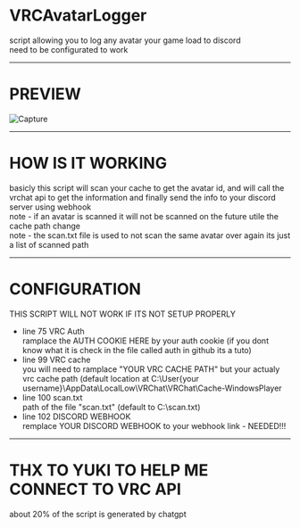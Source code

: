 # VRCAvatarLogger  
script allowing you to log any avatar your game load to discord  
need to be configurated to work  
_________________________________________________________________  
# PREVIEW  
![Capture](https://github.com/TakiiiNotFound/VRCAvatarLogger/assets/82332813/195cb41d-0c83-465a-8b8c-fbe44138b205)  
_________________________________________________________________  
# HOW IS IT WORKING  
basicly this script will scan your cache to get the avatar id, and will call the vrchat api to get the information and finally send the info to your discord server using webhook  
note - if an avatar is scanned it will not be scanned on the future utile the cache path change  
note - the scan.txt file is used to not scan the same avatar over again its just a list of scanned path  
_________________________________________________________________  
# CONFIGURATION  
THIS SCRIPT WILL NOT WORK IF ITS NOT SETUP PROPERLY  
  
- line 75 VRC Auth  
ramplace the AUTH COOKIE HERE by your auth cookie (if you dont know what it is check in the file called auth in github its a tuto)  
- line 99 VRC cache  
you will need to ramplace "YOUR VRC CACHE PATH" but your actualy vrc cache path (default location at C:\User\{your username}\AppData\LocalLow\VRChat\VRChat\Cache-WindowsPlayer  
- line 100 scan.txt  
path of the file "scan.txt" (default to C:\scan.txt)  
- line 102 DISCORD WEBHOOK   
remplace YOUR DISCORD WEBHOOK to your webhook link - NEEDED!!!  
  
_______________________________________________________________  
# THX TO YUKI TO HELP ME CONNECT TO VRC API  
about 20% of the script is generated by chatgpt  
